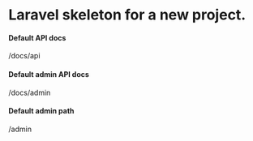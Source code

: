 # Laravel skeleton for a new project.

#### Default API docs

/docs/api

#### Default admin API docs

/docs/admin

#### Default admin path

/admin

